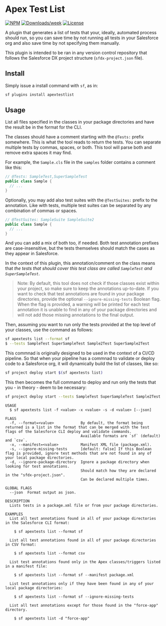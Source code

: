 # Apex Test List

[![NPM](https://img.shields.io/npm/v/apextestlist.svg?label=apextestlist)](https://www.npmjs.com/package/apextestlist) [![Downloads/week](https://img.shields.io/npm/dw/apextestlist.svg)](https://npmjs.org/package/apextestlist) [![License](https://img.shields.io/badge/License-BSD%203--Clause-brightgreen.svg)](https://raw.githubusercontent.com/salesforcecli/apextestlist/main/LICENSE.txt)

A plugin that generates a list of tests that your, ideally, automated process should run, so you can save time by not running all tests in your Salesforce org and also save time by not specifying them manually.

This plugin is intended to be ran in any version control repository that follows the Salesforce DX project structure (`sfdx-project.json` file).

## Install

Simply issue a install command with `sf`, as in:

```bash
sf plugins install apextestlist
```

## Usage

List all files specified in the classes in your package directories and have the result be in the format for the CLI.

The classes should have a comment starting with the `@Tests:` prefix somewhere. This is what the tool reads to return the tests. You can separate multiple tests by commas, spaces, or both. This tool will parse both and remove extra spaces it may find.

For example, the `Sample.cls` file in the `samples` folder contains a comment like this:

```java
// @Tests: SampleTest,SuperSampleTest
public class Sample {
  // ...
}
```

Optionally, you may add also test suites with the `@TestSuites:` prefix to the annotation. Like with tests, multiple test suites can be separated by any combination of commas or spaces.

```java
// @TestSuites: SampleSuite SampleSuite2
public class Sample {
  // ...
}
```

And you can add a mix of both too, if needed. Both test annotation prefixes are case-insensitive, but the tests themselves should match the cases as they appear in Salesforce.

In the context of this plugin, this annotation/comment on the class means that _the tests that should cover this test class are called `SampleTest` and `SuperSampleTest`_.

> Note: By default, this tool does not check if those classes exist within your project, so make sure to keep the annotations up-to-date. If you want to check that test annotations are found in your package directories, provide the optional `--ignore-missing-tests` Boolean flag. When the flag is provided, a warning will be printed for each test annotation it is unable to find in any of your package directories and will not add those missing annotations to the final output.

Then, assuming you want to run only the tests provided at the top level of your classes, use the command as follows:

```sh
sf apextests list --format sf
$ --tests SampleTest SuperSampleTest Sample2Test SuperSample2Test
```

This commnad is originally designed to be used in the context of a CI/CD pipeline. So that when your pipeline has a commnad to validate or deploy code to a Salesforce org, it will dynamically build the list of classes, like so:

```sh
sf project deploy start $(sf apextests list)
```

This then becomes the full command to deploy and run only the tests that you - in theory - deem to be necessary:

```sh
sf project deploy start --tests SampleTest SuperSampleTest Sample2Test SuperSample2Test SampleTriggerTest
```

```
USAGE
  $ sf apextests list -f <value> -x <value> -s -d <value> [--json]

FLAGS
  -f, --format=<value>            By default, the format being returned is a list in the format that can be merged with the test flags of the Salesforce CLI deploy and validate commands.
                                  Available formats are `sf` (default) and `csv`.
  -x, --manifest=<value>          Manifest XML file (package.xml).
  -s, --ignore-missing-tests      [default: false] If this Boolean flag is provided, ignore test methods that are not found in any of your local package directories.
  -d, --ignore-package-directory  Ignore a package directory when looking for test annotations.
                                  Should match how they are declared in the "sfdx-project.json".
                                  Can be declared multiple times.

GLOBAL FLAGS
  --json  Format output as json.

DESCRIPTION
  Lists tests in a package.xml file or from your package directories.

EXAMPLES
  List all test annotations found in all of your package directories in the Salesforce CLI format:

    $ sf apextests list --format sf

  List all test annotations found in all of your package directories in CSV format:

    $ sf apextests list --format csv

  List test annotations found only in the Apex classes/triggers listed in a manifest file:

    $ sf apextests list --format sf --manifest package.xml

  List test annotations only if they have been found in any of your local package directories:

    $ sf apextests list --format sf --ignore-missing-tests

  List all test annotations except for those found in the "force-app" directory.

    $ sf apextests list -d "force-app"

```
